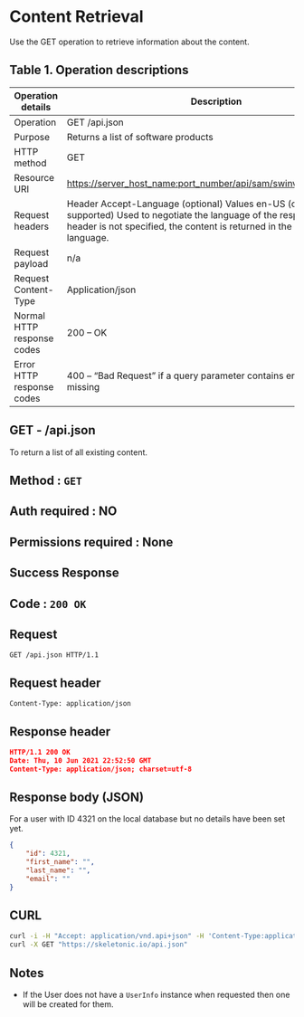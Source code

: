 # Content Retrieval

Use the GET operation to retrieve information about the content.

## Table 1. Operation descriptions

| Operation details | Description |
|---|---|
| Operation | GET /api.json |
| Purpose | Returns a list of software products |
| HTTP method | GET |
| Resource URI | <https://server_host_name:port_number/api/sam/swinventory/products> |
| Request headers | Header Accept-Language (optional) Values en-US (only English is supported) Used to negotiate the language of the response. If this header is not specified, the content is returned in the server language. |
| Request payload | n/a |
| Request Content-Type | Application/json |
| Normal HTTP response codes | 200 – OK |
| Error HTTP response codes | 400 – “Bad Request” if a query parameter contains errors or is missing |

## **GET** - /api.json

To return a list of all existing content.

## **Method** : `GET`

## **Auth required** : NO

## **Permissions required** : None

## Success Response

## **Code** : `200 OK`

## Request

`GET /api.json HTTP/1.1`

## Request header

`Content-Type: application/json`

## Response header

```json
HTTP/1.1 200 OK
Date: Thu, 10 Jun 2021 22:52:50 GMT
Content-Type: application/json; charset=utf-8
````

## Response body (JSON)

For a user with ID 4321 on the local database but no details have been set yet.

```json
{
    "id": 4321,
    "first_name": "",
    "last_name": "",
    "email": ""
}
```

## CURL

```sh
curl -i -H "Accept: application/vnd.api+json" -H 'Content-Type:application/vnd.api+json' -X GET "https://skeletonic.io/api.json"
curl -X GET "https://skeletonic.io/api.json"
```

## Notes

* If the User does not have a `UserInfo` instance when requested then one will
  be created for them.
